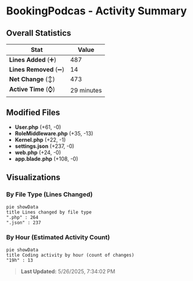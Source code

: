# BookingPodcas - Activity Summary 

## Overall Statistics

| Stat                   | Value                                                             |
| ---------------------- | ----------------------------------------------------------------- |
| **Lines Added** (➕)   | 487                                          |
| **Lines Removed** (➖) | 14                                        |
| **Net Change** (↕)    | 473                |
| **Active Time** (⌚)   | 29 minutes |


## Modified Files
- **User.php** (+61, -0)
- **RoleMiddleware.php** (+35, -13)
- **Kernel.php** (+22, -1)
- **settings.json** (+237, -0)
- **web.php** (+24, -0)
- **app.blade.php** (+108, -0)

## Visualizations

### By File Type (Lines Changed)

```mermaid
pie showData
title Lines changed by file type
".php" : 264
".json" : 237
```

### By Hour (Estimated Activity Count)

```mermaid
pie showData
title Coding activity by hour (count of changes)
"19h" : 13
```


> **Last Updated:** 5/26/2025, 7:34:02 PM